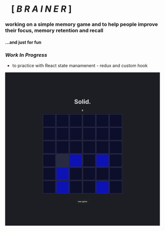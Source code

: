 # &nbsp;&nbsp; [ ***B R A I N E R*** ]
### working on a simple memory game and to help people improve their focus, memory retention and recall

#### ...and just for fun

### _Work In Progress_

- to practice with React state manamenent - redux and custom hook

![main board gameplay sample](/docs/board1.png)